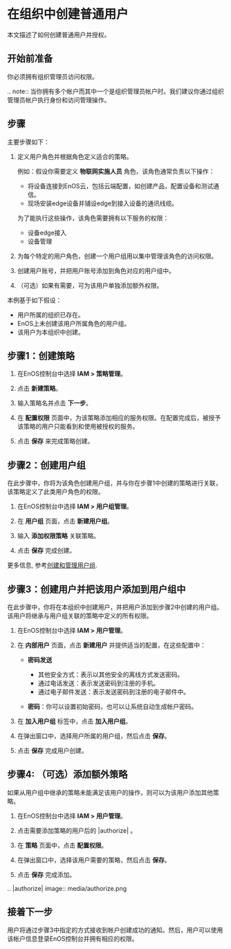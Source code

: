 # 在组织中创建普通用户

本文描述了如何创建普通用户并授权。

## 开始前准备<beforestart>

你必须拥有组织管理员访问权限。

.. note:: 当你拥有多个帐户而其中一个是组织管理员帐户时。我们建议你通过组织管理员帐户执行身份和访问管理操作。

## 步骤<procedure>

主要步骤如下：

1. 定义用户角色并根据角色定义适合的策略。

   例如：假设你需要定义 **物联网实施人员** 角色，该角色通常负责以下操作：

   - 将设备连接到EnOS云，包括云端配置，如创建产品，配置设备和测试通信。
   - 现场安装edge设备并铺设edge到接入设备的通讯线缆。

   为了能执行这些操作，该角色需要拥有以下服务的权限：

   - 设备edge接入
   - 设备管理

2. 为每个特定的用户角色，创建一个用户组用以集中管理该角色的访问权限。

3. 创建用户账号，并把用户账号添加到角色对应的用户组中。

4. （可选）如果有需要，可为该用户单独添加额外权限。

本例基于如下假设：
 - 用户所属的组织已存在。
 - EnOS上未创建该用户所属角色的用户组。
 - 该用户为本组织中创建。

## 步骤1：创建策略<createpolicy>

1. 在EnOS控制台中选择 **IAM > 策略管理**。

2. 点击 **新建策略**。

3. 输入策略名并点击 **下一步**。

4. 在 **配置权限** 页面中，为该策略添加相应的服务权限。在配置完成后，被授予该策略的用户只能看到和使用被授权的服务。

5. 点击 **保存** 来完成策略创建。

## 步骤2：创建用户组<createusergroup>

在此步骤中，你将为该角色创建用户组，并与你在步骤1中创建的策略进行关联，该策略定义了此类用户角色的权限。

1. 在EnOS控制台中选择 **IAM > 用户组管理**。

2. 在 **用户组** 页面，点击 **新建用户组**。

3. 输入 **添加权限策略** 关联策略。

5. 点击 **保存** 完成创建。

更多信息, 参考[创建和管理用户组](managing_groups).

## 步骤3：创建用户并把该用户添加到用户组中<createuser>

在此步骤中，你将在本组织中创建用户，并把用户添加到步骤2中创建的用户组。该用户将继承与用户组关联的策略中定义的所有权限。

1. 在EnOS控制台中选择 **IAM > 用户管理**。

2. 在 **内部用户** 页面，点击 **新建用户** 并提供适当的配置，在这些配置中：

   - **密码发送**

     + 其他安全方式：表示以其他安全的离线方式发送密码。
     + 通过电话发送：表示发送密码到注册的手机。
     + 通过电子邮件发送：表示发送密码到注册的电子邮件中。
     
   - **密码**：你可以设置初始密码，也可以让系统自动生成帐户密码。

3. 在 **加入用户组** 标签中，点击 **加入用户组**。

4. 在弹出窗口中，选择用户所属的用户组，然后点击 **保存**。

5. 点击 **保存** 完成用户创建。


## 步骤4: （可选）添加额外策略<additionalpolicies>

如果从用户组中继承的策略未能满足该用户的操作，则可以为该用户添加其他策略。

1. 在EnOS控制台中选择 **IAM > 用户管理**。

2. 点击需要添加策略的用户后的 |authorize| 。

3. 在 **策略** 页面中，点击 **配置权限**。

4. 在弹出窗口中，选择该用户需要的策略，然后点击 **保存**。

5. 点击 **保存** 完成添加。

.. |authorize| image:: media/authorize.png

## 接着下一步<nextstep>

用户将通过步骤3中指定的方式接收到帐户创建成功的通知。然后，用户可以使用该帐户信息登录EnOS控制台并拥有相应的权限。
